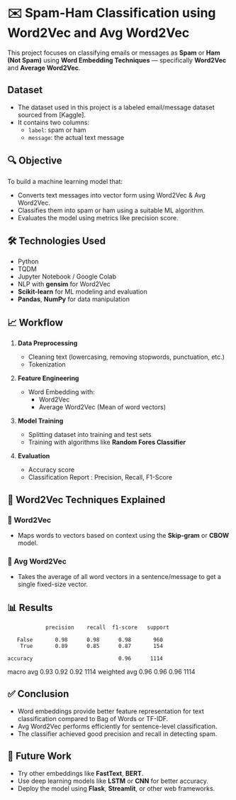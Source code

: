 # ✉️ Spam-Ham Classification using Word2Vec and Avg Word2Vec

This project focuses on classifying emails or messages as **Spam** or **Ham (Not Spam)** using **Word Embedding Techniques** — specifically **Word2Vec** and **Average Word2Vec**.


## Dataset

- The dataset used in this project is a labeled email/message dataset sourced from [Kaggle].
- It contains two columns:
  - `label`: spam or ham
  - `message`: the actual text message


## 🔍 Objective

To build a machine learning model that:
- Converts text messages into vector form using Word2Vec & Avg Word2Vec.
- Classifies them into spam or ham using a suitable ML algorithm.
- Evaluates the model using metrics like precision score.


## 🛠️ Technologies Used

- Python
- TQDM
- Jupyter Notebook / Google Colab
- NLP with **gensim** for Word2Vec
- **Scikit-learn** for ML modeling and evaluation
- **Pandas**, **NumPy** for data manipulation


## 📈 Workflow

1. **Data Preprocessing**
   - Cleaning text (lowercasing, removing stopwords, punctuation, etc.)
   - Tokenization

2. **Feature Engineering**
   - Word Embedding with:
     - Word2Vec
     - Average Word2Vec (Mean of word vectors)

3. **Model Training**
   - Splitting dataset into training and test sets
   - Training with algorithms like **Random Fores Classifier**

4. **Evaluation**
   - Accuracy score
   - Classification Report : Precision, Recall, F1-Score



## 🧠 Word2Vec Techniques Explained

### 🔹 Word2Vec
- Maps words to vectors based on context using the **Skip-gram** or **CBOW** model.

### 🔹 Avg Word2Vec
- Takes the average of all word vectors in a sentence/message to get a single fixed-size vector.



## 📊 Results

                precision    recall  f1-score   support

       False       0.98      0.98      0.98       960
        True       0.89      0.85      0.87       154

    accuracy                           0.96      1114
   macro avg       0.93      0.92      0.92      1114
weighted avg       0.96      0.96      0.96      1114



## ✅ Conclusion

- Word embeddings provide better feature representation for text classification compared to Bag of Words or TF-IDF.
- Avg Word2Vec performs efficiently for sentence-level classification.
- The classifier achieved good precision and recall in detecting spam.


## 📌 Future Work

- Try other embeddings like **FastText**, **BERT**.
- Use deep learning models like **LSTM** or **CNN** for better accuracy.
- Deploy the model using **Flask**, **Streamlit**, or other web frameworks.

